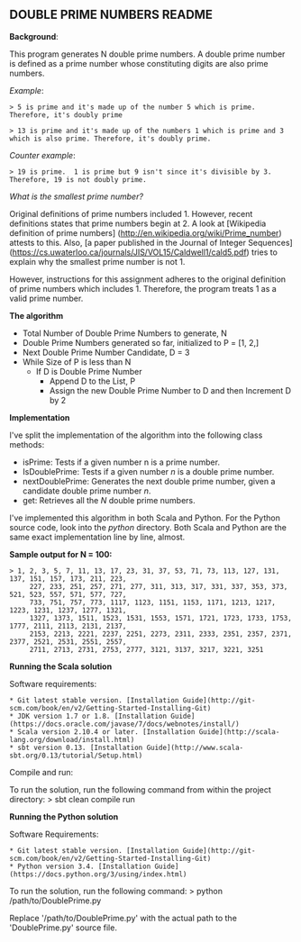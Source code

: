 ## DOUBLE PRIME NUMBERS README

**Background**: 

This program generates N double prime numbers. A double prime number is defined as 
a prime number whose constituting digits  are also prime numbers.

*Example*:
  
	> 5 is prime and it's made up of the number 5 which is prime. Therefore, it's doubly prime
	
	> 13 is prime and it's made up of the numbers 1 which is prime and 3 which is also prime. Therefore, it's doubly prime.

*Counter example*: 

	> 19 is prime.  1 is prime but 9 isn't since it's divisible by 3. Therefore, 19 is not doubly prime. 



*What is the smallest prime number?*

Original definitions of prime numbers included 1. However, recent definitions states that prime numbers begin at 2. 
A look at [Wikipedia definition of prime numbers] (http://en.wikipedia.org/wiki/Prime_number) attests to this. Also, 
[a paper published in the Journal of Integer Sequences] (https://cs.uwaterloo.ca/journals/JIS/VOL15/Caldwell1/cald5.pdf) 
tries to explain why the smallest prime number is not 1. 

However, instructions for this assignment adheres to the original definition of prime numbers which includes 1.
 Therefore, the program treats 1 as a valid prime number.
 

 
**The algorithm**

* Total Number of Double Prime Numbers to generate, N
* Double Prime Numbers generated so far, initialized to P = [1, 2,]
* Next Double Prime Number Candidate, D = 3
* While Size of P is less than N
	* If D is Double Prime Number
		* Append D to the List, P
		* Assign the new Double Prime Number to D and then Increment D by 2
	

		
**Implementation**

I've split the implementation of the algorithm into the following class methods:
* isPrime: Tests if a given number n is a prime number.
* IsDoublePrime: Tests if a given number *n* is a double prime number.
* nextDoublePrime: Generates the next double prime number, given a candidate double prime number *n*.
* get: Retrieves all the *N* double prime numbers. 


I've implemented this algorithm in both Scala and Python. For the Python source code, look into the *python* directory. 
Both Scala and Python are the same exact implementation line by line, almost.
	

	
**Sample output for N = 100:**
		
	> 1, 2, 3, 5, 7, 11, 13, 17, 23, 31, 37, 53, 71, 73, 113, 127, 131, 137, 151, 157, 173, 211, 223,
		 227, 233, 251, 257, 271, 277, 311, 313, 317, 331, 337, 353, 373, 521, 523, 557, 571, 577, 727, 
		 733, 751, 757, 773, 1117, 1123, 1151, 1153, 1171, 1213, 1217, 1223, 1231, 1237, 1277, 1321, 
		 1327, 1373, 1511, 1523, 1531, 1553, 1571, 1721, 1723, 1733, 1753, 1777, 2111, 2113, 2131, 2137, 
		 2153, 2213, 2221, 2237, 2251, 2273, 2311, 2333, 2351, 2357, 2371, 2377, 2521, 2531, 2551, 2557, 
		 2711, 2713, 2731, 2753, 2777, 3121, 3137, 3217, 3221, 3251
 
 
**Running the Scala solution**

Software requirements:

	* Git latest stable version. [Installation Guide](http://git-scm.com/book/en/v2/Getting-Started-Installing-Git)
	* JDK version 1.7 or 1.8. [Installation Guide](https://docs.oracle.com/javase/7/docs/webnotes/install/)
	* Scala version 2.10.4 or later. [Installation Guide](http://scala-lang.org/download/install.html)
	* sbt version 0.13. [Installation Guide](http://www.scala-sbt.org/0.13/tutorial/Setup.html)
	
Compile and run:

To run the solution, run the following command from within the project directory:
	> sbt clean compile run
	

**Running the Python solution**

Software Requirements:
	
	* Git latest stable version. [Installation Guide](http://git-scm.com/book/en/v2/Getting-Started-Installing-Git)
	* Python version 3.4. [Installation Guide](https://docs.python.org/3/using/index.html)

To run the solution, run the following command:
	> python /path/to/DoublePrime.py
	
Replace '/path/to/DoublePrime.py' with the actual path to the 'DoublePrime.py' source file.
